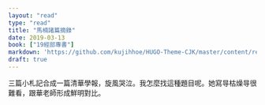 ```yaml
---
layout: "read"
type: "read"
title: "馬楠諸篇摘錄"
date: 2019-03-13
book: ["19經部專書"]
markdown: 'https://github.com/kujihhoe/HUGO-Theme-CJK/master/content/read/19-經部專書/112-馬楠.md'
draft: true
---
```


三篇小札記合成一篇清華學報，旋風哭泣。我怎麼找這種題目呢。她寫㝵枯燥㝵很難看，跟華老師形成鮮明對比。
